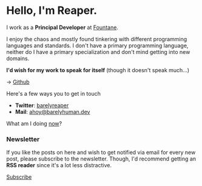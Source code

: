 # Hello, I'm Reaper.

I work as a **Principal Developer** at [Fountane](https://fountane.com).

I enjoy the chaos and mostly found tinkering with different programming languages
and standards. I don't have a primary programming language, neither do I have a primary
specialization and don't mind getting into new domains.

**I'd wish for my work to speak for itself** (though it doesn't speak much...)

&rarr; [Github](https://github.com/barelyhuman)

Here's a few ways you to get in touch

- **Twitter**: [barelyreaper](https://twitter.com/barelyreaper)
- **Mail**: [ahoy@barelyhuman.dev](mailto:ahoy@barelyhuman.dev)

What am I doing [now](/now)?

### Newsletter

<section>
<p>
If you like the posts on here and wish to get notified via email for every new post, please
subscribe to
the newsletter. Though, I'd recommend getting an <strong>RSS reader</strong> since it's a lot less
distractive.
</p>
<a href="https://buttondown.email/barelyhuman/"> Subscribe </a>
</section>
